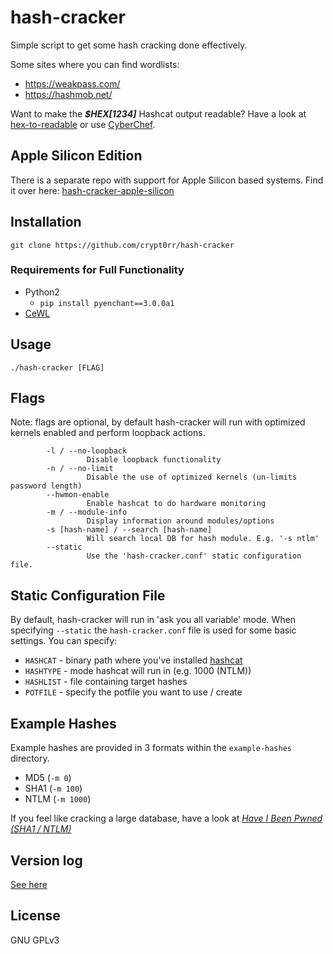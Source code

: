# hash-cracker

Simple script to get some hash cracking done effectively.

Some sites where you can find wordlists:

- <https://weakpass.com/>
- <https://hashmob.net/>

Want to make the ***$HEX[1234]*** Hashcat output readable? Have a look at [hex-to-readable](https://github.com/crypt0rr/hex-to-readable) or use [CyberChef](https://cyberchef.offsec.nl/).

## Apple Silicon Edition

There is a separate repo with support for Apple Silicon based systems. Find it over here: [hash-cracker-apple-silicon](https://github.com/crypt0rr/hash-cracker-apple-silicon)

## Installation

```plain
git clone https://github.com/crypt0rr/hash-cracker
```

### Requirements for Full Functionality

- Python2
  - `pip install pyenchant==3.0.0a1`
- [CeWL](https://github.com/digininja/CeWL/)

## Usage

```plain
./hash-cracker [FLAG]
```

## Flags

Note: flags are optional, by default hash-cracker will run with optimized kernels enabled and perform loopback actions.

```plain
        -l / --no-loopback
                 Disable loopback functionality
        -n / --no-limit
                 Disable the use of optimized kernels (un-limits password length)
        --hwmon-enable
                 Enable hashcat to do hardware monitoring
        -m / --module-info
                 Display information around modules/options
        -s [hash-name] / --search [hash-name]
                 Will search local DB for hash module. E.g. '-s ntlm'
        --static
                 Use the 'hash-cracker.conf' static configuration file.
```

## Static Configuration File

By default, hash-cracker will run in 'ask you all variable' mode. When specifying `--static` the `hash-cracker.conf` file is used for some basic settings. You can specify:

- `HASHCAT` - binary path where you've installed [hashcat](https://github.com/hashcat/hashcat)
- `HASHTYPE` - mode hashcat will run in (e.g. 1000 (NTLM))
- `HASHLIST` - file containing target hashes
- `POTFILE` - specify the potfile you want to use / create

## Example Hashes

Example hashes are provided in 3 formats within the `example-hashes` directory.

- MD5 (`-m 0`)
- SHA1 (`-m 100`)
- NTLM (`-m 1000`)

If you feel like cracking a large database, have a look at [*Have I Been Pwned (SHA1 / NTLM)*](https://haveibeenpwned.com/Passwords)

## Version log

[See here](VERSION.md)

## License

GNU GPLv3
